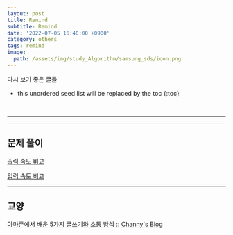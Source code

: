 ```yaml
---
layout: post
title: Remind
subtitle: Remind
date: '2022-07-05 16:40:00 +0900'
category: others
tags: remind
image:
  path: /assets/img/study_Algorithm/samsung_sds/icon.png
---
```


다시 보기 좋은 글들

<!--more-->

* this unordered seed list will be replaced by the toc
{:toc}

<br>
<hr/>
<hr/>

## 문제 풀이

[출력 속도 비교](https://www.acmicpc.net/blog/view/57)

[입력 속도 비교](https://www.acmicpc.net/blog/view/56)

<hr>

## 교양

[아마존에서 배운 5가지 글쓰기와 소통 방식 :: Channy's Blog](http://channy.creation.net/blog/1620)



